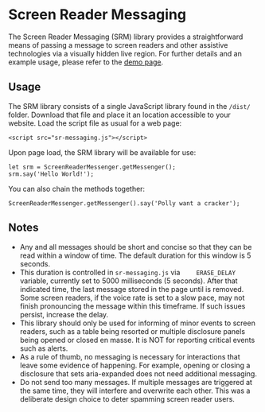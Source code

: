 # Screen Reader Messaging
The Screen Reader Messaging (SRM) library provides a straightforward means of passing a message to screen readers and other assistive technologies via a visually hidden live region. For further details and an example usage, please refer to the [demo page](https://metageeky.github.io/screen-reader-messaging/).


## Usage

The SRM library consists of a single JavaScript library found in the `/dist/` folder. Download that file and place it an location accessible to your website. Load the script file as usual for a web page:

```
<script src="sr-messaging.js"></script>
```

Upon page load, the SRM library will be available for use:
```
let srm = ScreenReaderMessenger.getMessenger();
srm.say('Hello World!');
```

You can also chain the methods together:
```
ScreenReaderMessenger.getMessenger().say('Polly want a cracker');
```

## Notes
* Any and all messages should be short and concise so that they can be read within a window of time. The default duration for this window is 5 seconds. 
* This duration is controlled in `sr-messaging.js` via `	ERASE_DELAY` variable, currently set to 5000 milliseconds (5 seconds). After that indicated time, the last message stored in the page until is removed. Some screen readers, if the voice rate is set to a slow pace, may not finish pronouncing the message within this timeframe. If such issues persist, increase the delay.
* This library should only be used for informing of minor events to screen readers, such as a table being resorted or multiple disclosure panels being opened or closed en masse. It is NOT for reporting critical events such as alerts. 
* As a rule of thumb, no messaging is necessary for interactions that leave some evidence of happening. For example, opening or closing a disclosure that sets aria-expanded does not need additional messaging. 
* Do not send too many messages. If multiple messages are triggered at the same time, they will interfere and overwrite each other. This was a deliberate design choice to deter spamming screen reader users.
